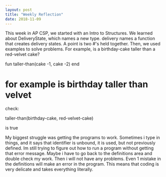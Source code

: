 ```yaml
---
layout: post
title: "Weekly Reflection"
date: 2018-11-09
---
```


This week in AP CSP, we started with an Intro to Structures. We learned about DeliveryState, which names a new type. delivery names a function that creates delivery states. A point is two #'s held together. Then, we used examples to solve problems. For example, is a birthday-cake taller than a red-velvet cake?

fun taller-than(cake -1, cake -2)
end

# for example is birthday taller than velvet

check:

taller-than(birthday-cake, red-velvet-cake)

is true

My biggest struggle was getting the programs to work. Sometimes i type in things, and it says that identifier is unbound, it is used, but not previously defined. Im still trying to figure out how to run a program without getting that error message. Maybe i have to go back to the definitions area and double check my work. Then i will not have any problems. Even 1 mistake in the definitions will make an error in the program. This means that coding is very delicate and takes everything literally. 
